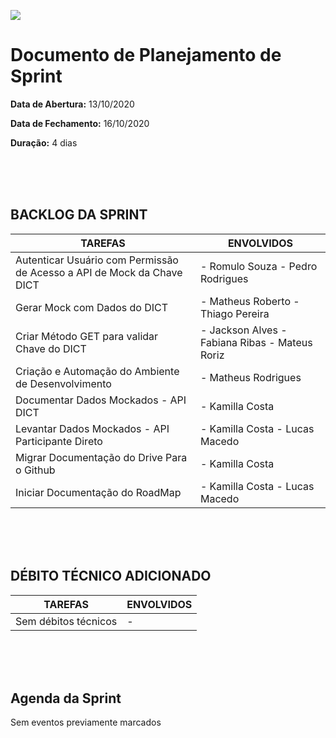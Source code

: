 
[![](https://github.com/Vamos-Parcelar-Lift-Learning/Documentos/blob/main/Imagens/cabecalho_relatorios.png)](https://github.com/Vamos-Parcelar-Lift-Learning/Documentos/blob/main/Imagens/cabecalho_relatorios.png)

# Documento de Planejamento de Sprint

**Data de Abertura:** 13/10/2020

**Data de Fechamento:** 16/10/2020

**Duração:** 4 dias

<br/>
<br/>
<br/>

BACKLOG DA SPRINT
-----------------
|TAREFAS|ENVOLVIDOS|
|-------|----------|
|Autenticar Usuário com Permissão de Acesso a API de Mock da Chave DICT | - Romulo Souza - Pedro Rodrigues|
|Gerar Mock com Dados do DICT| - Matheus Roberto - Thiago Pereira|
|Criar Método GET para validar Chave do DICT| - Jackson Alves - Fabiana Ribas - Mateus Roriz|
|Criação e Automação do Ambiente de Desenvolvimento| - Matheus Rodrigues|
|Documentar Dados Mockados - API DICT| - Kamilla Costa|
|Levantar Dados Mockados - API Participante Direto| - Kamilla Costa - Lucas Macedo|
|Migrar Documentação do Drive Para o Github| - Kamilla Costa|
|Iniciar Documentação do RoadMap| - Kamilla Costa - Lucas Macedo|

<br/>
<br/>
<br/>

DÉBITO TÉCNICO ADICIONADO
-------------------------
|TAREFAS|ENVOLVIDOS|
|-------|----------|
|Sem débitos técnicos| - |

<br/>
<br/>
<br/>

## Agenda da Sprint

Sem eventos previamente marcados
